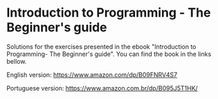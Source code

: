 # Introduction to Programming - The Beginner's guide

Solutions for the exercises presented in the ebook "Introduction to Programming- The Beginner's guide".
You can find the book in the links bellow.

English version: 
https://www.amazon.com/dp/B09FNRV4S7

Portuguese version: 
https://www.amazon.com.br/dp/B095J5T1HK/
